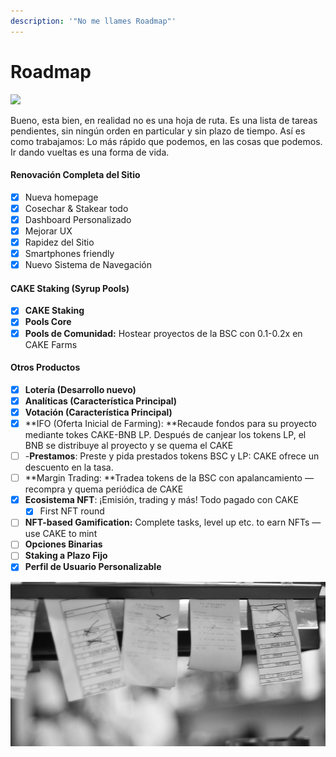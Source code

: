 ```yaml
---
description: '"No me llames Roadmap"'
---
```


# Roadmap



![](https://gblobscdn.gitbook.com/assets%2F-MHREX7DHcljbY5IkjgJ%2F-MbKS2mFRDg91ZWCu1Fz%2F-MbKZINH3Atuv5bv2dPZ%2Fdocs%20masthead%20\(19\).png?alt=media\&token=a39e0778-1eab-43da-b421-195e3c54d70e)

Bueno, esta bien, en realidad no es una hoja de ruta. Es una lista de tareas pendientes, sin ningún orden en particular y sin plazo de tiempo. Así es como trabajamos: Lo más rápido que podemos, en las cosas que podemos. Ir dando vueltas es una forma de vida.

#### **Renovación Completa del Sitio**

* [x] Nueva homepage
* [x] Cosechar & Stakear todo
* [x] Dashboard Personalizado
* [x] Mejorar UX
* [x] Rapidez del Sitio
* [x] Smartphones friendly
* [x] Nuevo Sistema de Navegación

#### **CAKE Staking (Syrup Pools)**

* [x] **CAKE Staking**
* [x] **Pools Core**
* [x] **Pools de Comunidad:** Hostear proyectos de la BSC con 0.1-0.2x en CAKE Farms

#### Otros Productos

* [x] **Lotería (Desarrollo nuevo)**
* [x] **Analíticas (Característica Principal)**
* [x] **Votación (Característica Principal)**
* [x] **IFO (Oferta Inicial de Farming): **Recaude fondos para su proyecto mediante tokes CAKE-BNB LP. Después de canjear los tokens LP, el BNB se distribuye al proyecto y se quema el CAKE
* [ ] \-**Prestamos**: Preste y pida prestados tokens BSC y LP: CAKE ofrece un descuento en la tasa.
* [ ] **Margin Trading: **Tradea tokens de la BSC con apalancamiento — recompra y quema periódica de CAKE
* [x] **Ecosistema NFT**: ¡Emisión, trading y más! Todo pagado con CAKE
  * [x] First NFT round
* [ ] **NFT-based Gamification:** Complete tasks, level up etc. to earn NFTs — use CAKE to mint
* [ ] **Opciones Binarias**
* [ ] **Staking a Plazo Fijo**
* [x] **Perfil de Usuario Personalizable**

![Comin' up](<.gitbook/assets/image (1) (1) (1) (2) (3) (1).png>)

